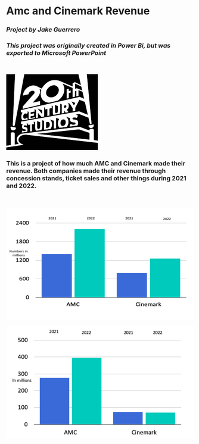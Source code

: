# Amc and Cinemark Revenue

### *Project by Jake Guerrero*

### *This project was originally created in Power Bi, but was exported to Microsoft PowerPoint*
<br/>

![AMC vs Cinemark](20th-CF.png)

### This is a project of how much AMC and Cinemark made their revenue. Both companies made their revenue through concession stands, ticket sales and other things during 2021 and 2022.

<br/>
<br/>

<img src="Admissions.png"  width="560" height="300">




![Other Sales](Other.png)

